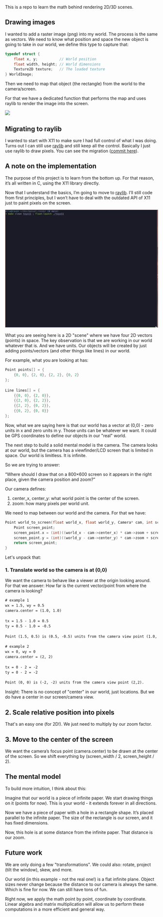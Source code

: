 This is a repo to learn the math behind rendering 2D/3D scenes.

## Drawing images

I wanted to add a raster image (png) into my world. 
The process is the same as vectors. We need to know what position and space
the new object is going to take in our world, we define this type to capture that:

```c
typedef struct {
    float x, y;          // World position
    float width, height; // World dimensions
    Texture2D texture;   // The loaded texture
} WorldImage;
```

Then we need to map that object (the rectangle) from the world to the camera/screen. 

For that we have a dedicated function that performs the map and uses raylib to render
the image into the screen.

![](./assets/adding-img.gif)

## Migrating to raylib 

I wanted to start with X11 to make sure I had full control of what I was doing. 
Turns out I can still use [raylib](https://www.raylib.com/cheatsheet/cheatsheet.html) and
still keep all the control. Basically I just use raylib to draw pixels. You can see the
migration ([commit here](https://github.com/drio/manual-render/commit/81569a4d56458539322e577ebe107681cff34067)).

## A note on the implementation

The purpose of this project is to learn from the bottom up. For that reason, it’s
all written in C, using the X11 library directly.

Now that I understand the basics, I’m going to move to
[raylib](https://www.raylib.com). I’ll still code from first principles, but I
won’t have to deal with the outdated API of X11 just to paint pixels on the screen.


![](./assets/manual-render.gif)

What you are seeing here is a 2D "scene" where we have four 2D vectors (points)
in space. The key observation is that we are working in our world whatever that
is. And we have units. Our objects will be created by just adding
points/vectors (and other things like lines) in our world.

For example, what you are looking at has:

```c
Point points[] = {
    {0, 0}, {2, 0}, {2, 2}, {0, 2}
};

Line lines[] = {
    {{0, 0}, {2, 0}},
    {{2, 0}, {2, 2}},
    {{2, 2}, {0, 2}},
    {{0, 2}, {0, 0}}
};
```

Now, what we are saying here is that our world has a vector at (0,0) - zero
units in x and zero units in y. Those units can be whatever we want. It could
be GPS coordinates to define our objects in our "real" world.

The next step to build a solid mental model is the camera. The camera looks at
our world, but the camera has a viewfinder/LCD screen that is limited in space.
Our world is limitless. It is infinite.

So we are trying to answer:

“Where should I draw that on a 800×600 screen so it appears in the right place,
given the camera position and zoom?”

Our camera defines:

1. center_x, center_y: what world point is the center of the screen.
2. zoom: how many pixels per world unit.

We need to map between our world and the camera. For that we have:

```c
Point world_to_screen(float world_x, float world_y, Camera* cam, int screen_width, int screen_height) {
    Point screen_point;
    screen_point.x = (int)((world_x - cam->center_x) * cam->zoom + screen_width / 2);
    screen_point.y = (int)((world_y - cam->center_y) * cam->zoom + screen_height / 2);
    return screen_point;
}
```


Let's unpack that:


### 1. Translate world so the camera is at (0,0)

We want the camera to behave like a viewer at the origin looking around. For
that we answer: How far is the current vector/point from where the camera is
looking?

```txt
# example 1
wx = 1.5, wy = 0.5
camera.center = (1.0, 1.0)

tx = 1.5 - 1.0 = 0.5
ty = 0.5 - 1.0 = -0.5

Point (1.5, 0.5) is (0.5, -0.5) units from the camera view point (1.0, 1.0).

# example 2
wx = 0, wy = 0
camera.center = (2, 2)

tx = 0 - 2 = -2
ty = 0 - 2 = -2

Point (0, 0) is (-2, -2) units from the camera view point (2,2).

```

Insight: There is no concept of "center" in our world, just locations.
But we do have a center in our screen/camera view.


## 2. Scale relative position into pixels

That's an easy one (for 2D!). We just need to multiply by our zoom factor.

## 3. Move to the center of the screen

We want the camera’s focus point (camera.center) to be drawn at the center of
the screen. So we shift everything by (screen_width / 2, screen_height / 2).

## The mental model

To build more intuition, I think about this:

Imagine that our world is a piece of infinite paper. We start drawing things on
it (points for now). This is your world - it extends forever in all directions.

Now we have a piece of paper with a hole in a rectangle shape. It’s placed
parallel to the infinite paper. The size of the rectangle is our screen, and it
has fixed dimensions.

Now, this hole is at some distance from the infinite paper. That distance is
our zoom.

## Future work

We are only doing a few "transformations". We could also: rotate, project
(tilt the window), skew, and more.

Our world (in this example - not the real one!) is a flat infinite plane.
Object sizes never change because the distance to our camera is always the same.
Which is fine for now. We can still have tons of fun.

Right now, we apply the math point by point, coordinate by coordinate.
Linear algebra and matrix multiplication will allow us to perform these
computations in a more efficient and general way.
